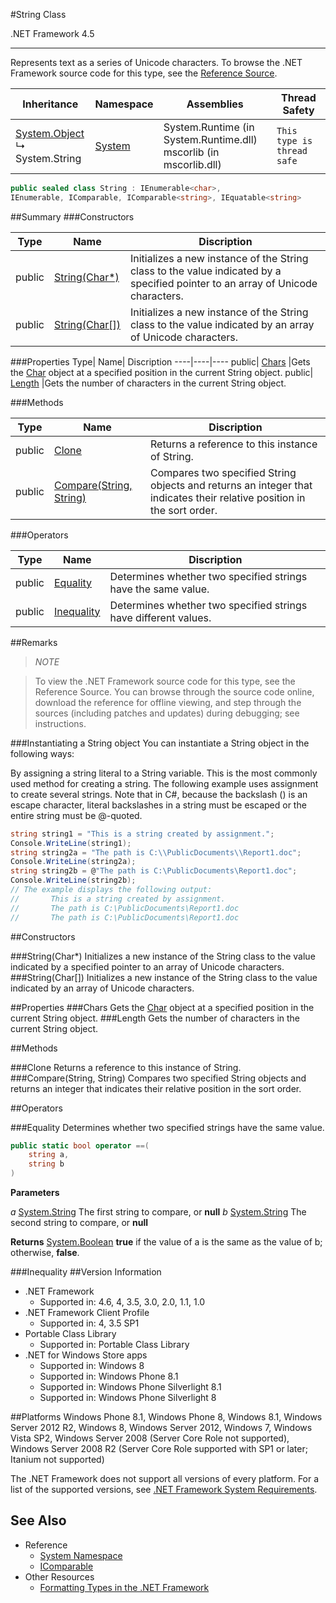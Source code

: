 #String Class

.NET Framework 4.5

-----
Represents text as a series of Unicode characters.
To browse the .NET Framework source code for this type, see the [Reference Source](http://referencesource.microsoft.com/#mscorlib/system/string.cs#8281103e6f23cb5c).


Inheritance   | Namespace     | Assemblies| Thread Safety
------------- | ------------- | -------------|-------
[System.Object](file:///system.object.md) </br> ↳ System.String  | [System](file:///system.md) |  System.Runtime (in System.Runtime.dll) </br> mscorlib (in mscorlib.dll) | `This type is thread safe`

```csharp
public sealed class String : IEnumerable<char>,
IEnumerable, IComparable, IComparable<string>, IEquatable<string>
```
##Summary
###Constructors

Type| Name| Discription
----|----|----
public| [String(Char*)](#user-content-stringchar)| Initializes a new instance of the String class to the value indicated by a specified pointer to an array of Unicode characters.
public| [String(Char[])](#user-content-stringchar-1)| Initializes a new instance of the String class to the value indicated by an array of Unicode characters.

###Properties
Type| Name| Discription
----|----|----
public| [Chars](#prop_Chars) |Gets the [Char](file:///system.Char.md) object at a specified position in the current String object.
public| [Length](#prop_Length) |Gets the number of characters in the current String object.

###Methods

Type| Name| Discription
----|----|----
public| [Clone](#method_Clone) |Returns a reference to this instance of String.
public| [Compare(String, String)](#method_Compare_String_String) |Compares two specified String objects and returns an integer that indicates their relative position in the sort order.

###Operators

Type| Name| Discription
----|----|----
public| [Equality](#Equality) |Determines whether two specified strings have the same value.
public| [Inequality](#Inequality) |Determines whether two specified strings have different values.

##Remarks

>*NOTE*

>To view the .NET Framework source code for this type, see the Reference Source. You can browse through the source code online, download the reference for offline viewing, and step through the sources (including patches and updates) during debugging; see instructions.

###Instantiating a String object
You can instantiate a String object in the following ways:

By assigning a string literal to a String variable. This is the most commonly used method for creating a string. The following example uses assignment to create several strings. Note that in C#, because the backslash (\) is an escape character, literal backslashes in a string must be escaped or the entire string must be @-quoted.

```csharp
string string1 = "This is a string created by assignment.";
Console.WriteLine(string1);
string string2a = "The path is C:\\PublicDocuments\\Report1.doc";
Console.WriteLine(string2a);
string string2b = @"The path is C:\PublicDocuments\Report1.doc";
Console.WriteLine(string2b);
// The example displays the following output:
//       This is a string created by assignment.
//       The path is C:\PublicDocuments\Report1.doc
//       The path is C:\PublicDocuments\Report1.doc
```

##Constructors

###String(Char*)
Initializes a new instance of the String class to the value indicated by a specified pointer to an array of Unicode characters.
###String(Char[])
Initializes a new instance of the String class to the value indicated by an array of Unicode characters.

##Properties
###Chars
Gets the [Char](file:///system.Char.md) object at a specified position in the current String object.
###Length
Gets the number of characters in the current String object.

##Methods

###Clone
Returns a reference to this instance of String.
###Compare(String, String)
Compares two specified String objects and returns an integer that indicates their relative position in the sort order.

##Operators

###Equality
Determines whether two specified strings have the same value.
```csharp
public static bool operator ==(
	string a,
	string b
)
```
**Parameters**

*a* [System.String](file:///System.String.md) The first string to compare, or **null**
*b* [System.String](file:///System.String.md) The second string to compare, or **null**

**Returns** [System.Boolean](file:///System.Boolean.md)
**true** if the value of a is the same as the value of b; otherwise, **false**.

###Inequality
##Version Information
* .NET Framework
	* Supported in: 4.6, 4, 3.5, 3.0, 2.0, 1.1, 1.0
* .NET Framework Client Profile
	* Supported in: 4, 3.5 SP1
* Portable Class Library
	* Supported in: Portable Class Library
* .NET for Windows Store apps
	* Supported in: Windows 8
	* Supported in: Windows Phone 8.1
	* Supported in: Windows Phone Silverlight 8.1
	* Supported in: Windows Phone Silverlight 8

##Platforms
Windows Phone 8.1, Windows Phone 8, Windows 8.1, Windows Server 2012 R2, Windows 8, Windows Server 2012, Windows 7, Windows Vista SP2, Windows Server 2008 (Server Core Role not supported), Windows Server 2008 R2 (Server Core Role supported with SP1 or later; Itanium not supported)

The .NET Framework does not support all versions of every platform. For a list of the supported versions, see [.NET Framework System Requirements](http://msdn.microsoft.com/en-us/library/8z6watww.aspx).

## See Also
* Reference
	* [System Namespace](http://msdn.microsoft.com/en-us/library/system.aspx)
	* [IComparable](http://msdn.microsoft.com/en-us/library/system.icomparable.aspx)
* Other Resources
	* [Formatting Types in the .NET Framework](http://msdn.microsoft.com/en-us/library/26etazsy.aspx)
